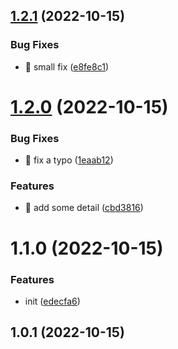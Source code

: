 

## [1.2.1](https://github.com/tuutoo/release-test/compare/1.2.0...1.2.1) (2022-10-15)


### Bug Fixes

* 🐛 small fix ([e8fe8c1](https://github.com/tuutoo/release-test/commit/e8fe8c1f60b15e8b8ae557d9878df2231d1357b9))

# [1.2.0](https://github.com/tuutoo/release-test/compare/1.1.0...1.2.0) (2022-10-15)


### Bug Fixes

* 🐛 fix a typo ([1eaab12](https://github.com/tuutoo/release-test/commit/1eaab12b9976098b74cd1a6a1255907f21a18911))


### Features

* 🎸 add some detail ([cbd3816](https://github.com/tuutoo/release-test/commit/cbd3816e8a55429d3475f55bf951875889b59515))

# 1.1.0 (2022-10-15)


### Features

* init ([edecfa6](https://github.com/tuutoo/release-test/commit/edecfa64f13fee05d081f236289c4416f32d70c5))

## 1.0.1 (2022-10-15)
